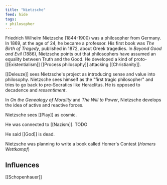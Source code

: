 ```yaml
---
title: "Nietzsche"
feed: hide
tags:
- philosopher
---
```


Friedrich Wilhelm Nietzsche (1844-1900) was a philosopher from Germany. In 1869, at the age of 24, he became a professor. His first book was _The Birth of Tragedy_, published in 1872, about Greek tragedies. In _Beyond Good and Evil_ (1886), Nietzsche points out that philosophers have assumed an equality between Truth and the Good. He developed a kind of proto-[[Existentialism]] [[Process philosophy]] attacking [[Christianity]]. 

[[Deleuze]] sees Nietzsche's project as introducing sense and value into philosophy. Nietzsche sees himself as the "first tragic philosopher" and tries to go back to pre-Socratics like Heraclitus. He is opposed to decadence and _ressentiment_. 

In _On the Genealogy of Morality_ and _The Will to Power_, Nietzsche develops the idea of active and reactive forces. 

Nietzsche sees [[Play]] as cosmic.

He was connected to [[Nazism]]. TODO

He said [[God]] is dead. 

Nietzsche was planning to write a book called Homer's Contest  (_Homers Wettkampf_)

## Influences

[[Schopenhauer]]
